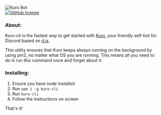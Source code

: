 ![Kuro Bot](http://i.imgur.com/ohS1PwH.png)   
[![GitHub license](https://img.shields.io/badge/license-MIT-blue.svg)](https://raw.githubusercontent.com/Pitu/kuro-cli/master/LICENSE)

### About:
Kuro-cli is the fastest way to get started with [Kuro](https://github.com/kanadeko/Kuro), your friendly self-bot for Discord based on [d.js](https://github.com/hydrabolt/discord.js/).

This utility ensures that Kuro keeps always running on the background by using pm2, no matter what OS you are running. This means all you need to do is run this command once and forget about it.

### Installing:
1. Ensure you have node installed
2. Run `npm i -g kuro-cli`
3. Run `kuro-cli`
4. Follow the instructions on screen

That's it!